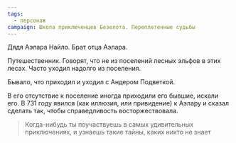```yaml
---
tags:
  - персонаж
campaign: Школа приключенцев Безелота. Переплетенные судьбы
---
```



Дядя Аэлара Найло. Брат отца Аэлара.

Путешественник. Говорят, что не из поселений лесных эльфов в этих лесах. Часто уходил надолго из поселения.

Бывало, что приходил и уходил с Андером Подветкой.

В его отсутствие к поселение иногда приходили его бывшие, искали его. В 731 году явился (как иллюзия, или привидение) к Аэлару и сказал сделать так, чтобы справедливость восторжествовала.

> Когда-нибудь ты поучаствуешь в самых удивительных приключениях, и узнаешь такие тайны, каких никто не знает